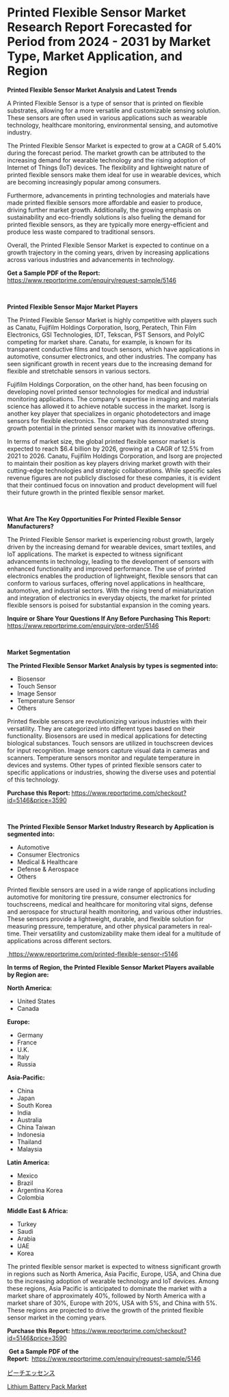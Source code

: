 <p><h1>Printed Flexible Sensor Market Research Report Forecasted for Period from 2024 -  2031 by Market Type, Market Application, and Region</h1></p><p><strong>Printed Flexible Sensor Market Analysis and Latest Trends</strong></p>
<p><p>A Printed Flexible Sensor is a type of sensor that is printed on flexible substrates, allowing for a more versatile and customizable sensing solution. These sensors are often used in various applications such as wearable technology, healthcare monitoring, environmental sensing, and automotive industry.</p><p>The Printed Flexible Sensor Market is expected to grow at a CAGR of 5.40% during the forecast period. The market growth can be attributed to the increasing demand for wearable technology and the rising adoption of Internet of Things (IoT) devices. The flexibility and lightweight nature of printed flexible sensors make them ideal for use in wearable devices, which are becoming increasingly popular among consumers.</p><p>Furthermore, advancements in printing technologies and materials have made printed flexible sensors more affordable and easier to produce, driving further market growth. Additionally, the growing emphasis on sustainability and eco-friendly solutions is also fueling the demand for printed flexible sensors, as they are typically more energy-efficient and produce less waste compared to traditional sensors.</p><p>Overall, the Printed Flexible Sensor Market is expected to continue on a growth trajectory in the coming years, driven by increasing applications across various industries and advancements in technology.</p></p>
<p><strong>Get a Sample PDF of the Report:&nbsp;</strong> <a href="https://www.reportprime.com/enquiry/request-sample/5146">https://www.reportprime.com/enquiry/request-sample/5146</a></p>
<p>&nbsp;</p>
<p><strong>Printed Flexible Sensor Major Market Players</strong></p>
<p><p>The Printed Flexible Sensor Market is highly competitive with players such as Canatu, Fujifilm Holdings Corporation, Isorg, Peratech, Thin Film Electronics, GSI Technologies, IDT, Tekscan, PST Sensors, and PolyIC competing for market share. Canatu, for example, is known for its transparent conductive films and touch sensors, which have applications in automotive, consumer electronics, and other industries. The company has seen significant growth in recent years due to the increasing demand for flexible and stretchable sensors in various sectors.</p><p>Fujifilm Holdings Corporation, on the other hand, has been focusing on developing novel printed sensor technologies for medical and industrial monitoring applications. The company's expertise in imaging and materials science has allowed it to achieve notable success in the market. Isorg is another key player that specializes in organic photodetectors and image sensors for flexible electronics. The company has demonstrated strong growth potential in the printed sensor market with its innovative offerings.</p><p>In terms of market size, the global printed flexible sensor market is expected to reach $6.4 billion by 2026, growing at a CAGR of 12.5% from 2021 to 2026. Canatu, Fujifilm Holdings Corporation, and Isorg are projected to maintain their position as key players driving market growth with their cutting-edge technologies and strategic collaborations. While specific sales revenue figures are not publicly disclosed for these companies, it is evident that their continued focus on innovation and product development will fuel their future growth in the printed flexible sensor market.</p></p>
<p>&nbsp;</p>
<p><strong>What Are The Key Opportunities For Printed Flexible Sensor Manufacturers?</strong></p>
<p><p>The Printed Flexible Sensor market is experiencing robust growth, largely driven by the increasing demand for wearable devices, smart textiles, and IoT applications. The market is expected to witness significant advancements in technology, leading to the development of sensors with enhanced functionality and improved performance. The use of printed electronics enables the production of lightweight, flexible sensors that can conform to various surfaces, offering novel applications in healthcare, automotive, and industrial sectors. With the rising trend of miniaturization and integration of electronics in everyday objects, the market for printed flexible sensors is poised for substantial expansion in the coming years.</p></p>
<p><strong>Inquire or Share Your Questions If Any Before Purchasing This Report:</strong> <a href="https://www.reportprime.com/enquiry/pre-order/5146">https://www.reportprime.com/enquiry/pre-order/5146</a></p>
<p>&nbsp;</p>
<p><strong>Market Segmentation</strong></p>
<p><strong>The Printed Flexible Sensor Market Analysis by types is segmented into:</strong></p>
<p><ul><li>Biosensor</li><li>Touch Sensor</li><li>Image Sensor</li><li>Temperature Sensor</li><li>Others</li></ul></p>
<p><p>Printed flexible sensors are revolutionizing various industries with their versatility. They are categorized into different types based on their functionality. Biosensors are used in medical applications for detecting biological substances. Touch sensors are utilized in touchscreen devices for input recognition. Image sensors capture visual data in cameras and scanners. Temperature sensors monitor and regulate temperature in devices and systems. Other types of printed flexible sensors cater to specific applications or industries, showing the diverse uses and potential of this technology.</p></p>
<p><strong>Purchase this Report:&nbsp;</strong><a href="https://www.reportprime.com/checkout?id=5146&price=3590">https://www.reportprime.com/checkout?id=5146&price=3590</a></p>
<p>&nbsp;</p>
<p><strong>The Printed Flexible Sensor Market Industry Research by Application is segmented into:</strong></p>
<p><ul><li>Automotive</li><li>Consumer Electronics</li><li>Medical & Healthcare</li><li>Defense & Aerospace</li><li>Others</li></ul></p>
<p><p>Printed flexible sensors are used in a wide range of applications including automotive for monitoring tire pressure, consumer electronics for touchscreens, medical and healthcare for monitoring vital signs, defense and aerospace for structural health monitoring, and various other industries. These sensors provide a lightweight, durable, and flexible solution for measuring pressure, temperature, and other physical parameters in real-time. Their versatility and customizability make them ideal for a multitude of applications across different sectors.</p></p>
<p><a href="https://www.reportprime.com/printed-flexible-sensor-r5146">&nbsp;https://www.reportprime.com/printed-flexible-sensor-r5146</a></p>
<p><strong>In terms of Region, the Printed Flexible Sensor Market Players available by Region are:</strong></p>
<p>
    <p> <strong> North America: </strong>
        <ul>
            <li>United States</li>
            <li>Canada</li>
        </ul>
        </p> 
    <p> <strong> Europe: </strong>
        <ul>
            <li>Germany</li>
            <li>France</li>
            <li>U.K.</li>
            <li>Italy</li>
            <li>Russia</li>
        </ul>
        </p> 
    <p> <strong> Asia-Pacific: </strong>
        <ul>
            <li>China</li>
            <li>Japan</li>
            <li>South Korea</li>
            <li>India</li>
            <li>Australia</li>
            <li>China Taiwan</li>
            <li>Indonesia</li>
            <li>Thailand</li>
            <li>Malaysia</li>
        </ul>
        </p> 
    <p> <strong> Latin America: </strong>
        <ul>
            <li>Mexico</li>
            <li>Brazil</li>
            <li>Argentina Korea</li>
            <li>Colombia</li>
        </ul>
        </p> 
    <p> <strong> Middle East & Africa: </strong>
        <ul>
            <li>Turkey</li>
            <li>Saudi</li>
            <li>Arabia</li>
            <li>UAE</li>
            <li>Korea</li>
        </ul>
    </p>
    </p>
<p><p>The printed flexible sensor market is expected to witness significant growth in regions such as North America, Asia Pacific, Europe, USA, and China due to the increasing adoption of wearable technology and IoT devices. Among these regions, Asia Pacific is anticipated to dominate the market with a market share of approximately 40%, followed by North America with a market share of 30%, Europe with 20%, USA with 5%, and China with 5%. These regions are projected to drive the growth of the printed flexible sensor market in the coming years.</p></p>
<p><strong>Purchase this Report: </strong><a href="https://www.reportprime.com/checkout?id=5146&price=3590">https://www.reportprime.com/checkout?id=5146&price=3590</a></p>
<p>&nbsp;<strong>Get a Sample PDF of the Report:&nbsp;&nbsp;</strong><a href="https://www.reportprime.com/enquiry/request-sample/5146">https://www.reportprime.com/enquiry/request-sample/5146</a></p>
<p><strong></strong></p>
<p><p><a href="https://github.com/zekaoe592392/Market-Research-Report-List-2/blob/main/227604873950.md">ピーチエッセンス</a></p><p><a href="https://github.com/RickHolmes3/Market-Research-Report-List-4/blob/main/lithium-battery-pack-market.md">Lithium Battery Pack Market</a></p></p>